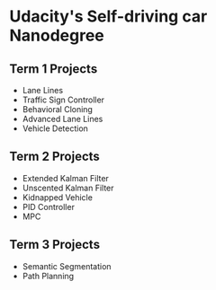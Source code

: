 # Udacity's Self-driving car Nanodegree

## Term 1 Projects
- Lane Lines
- Traffic Sign Controller
- Behavioral Cloning
- Advanced Lane Lines
- Vehicle Detection

## Term 2 Projects
- Extended Kalman Filter
- Unscented Kalman Filter
- Kidnapped Vehicle
- PID Controller
- MPC

## Term 3 Projects
- Semantic Segmentation
- Path Planning